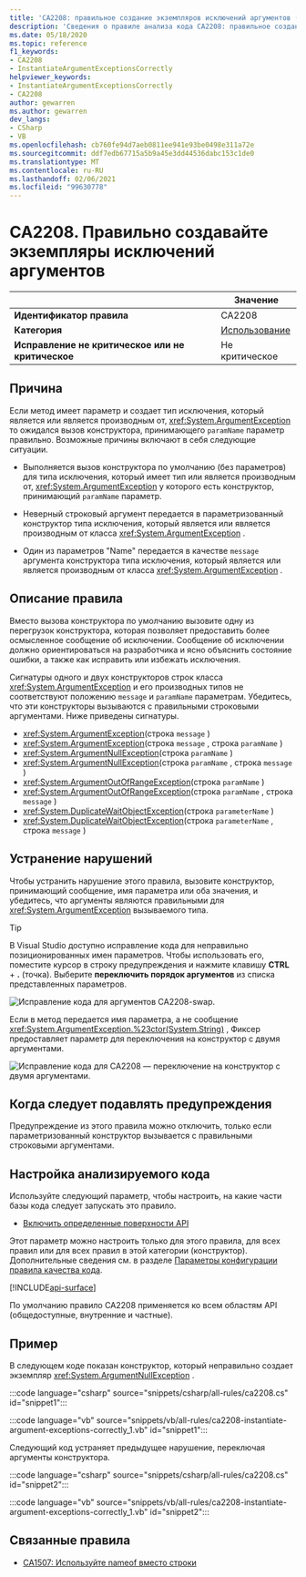 ```yaml
---
title: 'CA2208: правильное создание экземпляров исключений аргументов (анализ кода)'
description: 'Сведения о правиле анализа кода CA2208: правильное создание экземпляров исключений аргументов'
ms.date: 05/18/2020
ms.topic: reference
f1_keywords:
- CA2208
- InstantiateArgumentExceptionsCorrectly
helpviewer_keywords:
- InstantiateArgumentExceptionsCorrectly
- CA2208
author: gewarren
ms.author: gewarren
dev_langs:
- CSharp
- VB
ms.openlocfilehash: cb760fe94d7aeb0811ee941e93be0498e311a72e
ms.sourcegitcommit: ddf7edb67715a5b9a45e3dd44536dabc153c1de0
ms.translationtype: MT
ms.contentlocale: ru-RU
ms.lasthandoff: 02/06/2021
ms.locfileid: "99630778"
---
```

# <a name="ca2208-instantiate-argument-exceptions-correctly"></a>CA2208. Правильно создавайте экземпляры исключений аргументов

| | Значение |
|-|-|
| **Идентификатор правила** |CA2208|
| **Категория** |[Использование](usage-warnings.md)|
| **Исправление не критическое или не критическое** |Не критическое|

## <a name="cause"></a>Причина

Если метод имеет параметр и создает тип исключения, который является или является производным от, <xref:System.ArgumentException> то ожидался вызов конструктора, принимающего `paramName` параметр правильно. Возможные причины включают в себя следующие ситуации.

- Выполняется вызов конструктора по умолчанию (без параметров) для типа исключения, который имеет тип или является производным от, <xref:System.ArgumentException> у которого есть конструктор, принимающий `paramName` параметр.

- Неверный строковый аргумент передается в параметризованный конструктор типа исключения, который является или является производным от класса <xref:System.ArgumentException> .

- Один из параметров "Name" передается в качестве `message` аргумента конструктора типа исключения, который является или является производным от класса <xref:System.ArgumentException> .

## <a name="rule-description"></a>Описание правила

Вместо вызова конструктора по умолчанию вызовите одну из перегрузок конструктора, которая позволяет предоставить более осмысленное сообщение об исключении. Сообщение об исключении должно ориентироваться на разработчика и ясно объяснить состояние ошибки, а также как исправить или избежать исключения.

Сигнатуры одного и двух конструкторов строк класса <xref:System.ArgumentException> и его производных типов не соответствуют положению `message` и `paramName` параметрам. Убедитесь, что эти конструкторы вызываются с правильными строковыми аргументами. Ниже приведены сигнатуры.

- <xref:System.ArgumentException>(строка `message` )
- <xref:System.ArgumentException>(строка `message` , строка `paramName` )
- <xref:System.ArgumentNullException>(строка `paramName` )
- <xref:System.ArgumentNullException>(строка `paramName` , строка `message` )
- <xref:System.ArgumentOutOfRangeException>(строка `paramName` )
- <xref:System.ArgumentOutOfRangeException>(строка `paramName` , строка `message` )
- <xref:System.DuplicateWaitObjectException>(строка `parameterName` )
- <xref:System.DuplicateWaitObjectException>(строка `parameterName` , строка `message` )

## <a name="how-to-fix-violations"></a>Устранение нарушений

Чтобы устранить нарушение этого правила, вызовите конструктор, принимающий сообщение, имя параметра или оба значения, и убедитесь, что аргументы являются правильными для <xref:System.ArgumentException> вызываемого типа.

> [!TIP]
> В Visual Studio доступно исправление кода для неправильно позиционированных имен параметров. Чтобы использовать его, поместите курсор в строку предупреждения и нажмите клавишу **CTRL** + **.** (точка). Выберите **переключить порядок аргументов** из списка представленных параметров.
>
> ![Исправление кода для аргументов CA2208-swap.](media/ca2208-codefix_swap.png)
>
> Если в метод передается имя параметра, а не сообщение <xref:System.ArgumentException.%23ctor(System.String)> , Фиксер предоставляет параметр для переключения на конструктор с двумя аргументами.
>
> ![Исправление кода для CA2208 — переключение на конструктор с двумя аргументами.](media/ca2208-codefix_null_msg.png)

## <a name="when-to-suppress-warnings"></a>Когда следует подавлять предупреждения

Предупреждение из этого правила можно отключить, только если параметризованный конструктор вызывается с правильными строковыми аргументами.

## <a name="configure-code-to-analyze"></a>Настройка анализируемого кода

Используйте следующий параметр, чтобы настроить, на какие части базы кода следует запускать это правило.

- [Включить определенные поверхности API](#include-specific-api-surfaces)

Этот параметр можно настроить только для этого правила, для всех правил или для всех правил в этой категории (конструктор). Дополнительные сведения см. в разделе [Параметры конфигурации правила качества кода](../code-quality-rule-options.md).

[!INCLUDE[api-surface](~/includes/code-analysis/api-surface.md)]

По умолчанию правило CA2208 применяется ко всем областям API (общедоступные, внутренние и частные).

## <a name="example"></a>Пример

В следующем коде показан конструктор, который неправильно создает экземпляр <xref:System.ArgumentNullException> .

:::code language="csharp" source="snippets/csharp/all-rules/ca2208.cs" id="snippet1":::

:::code language="vb" source="snippets/vb/all-rules/ca2208-instantiate-argument-exceptions-correctly_1.vb" id="snippet1":::

Следующий код устраняет предыдущее нарушение, переключая аргументы конструктора.

:::code language="csharp" source="snippets/csharp/all-rules/ca2208.cs" id="snippet2":::

:::code language="vb" source="snippets/vb/all-rules/ca2208-instantiate-argument-exceptions-correctly_1.vb" id="snippet2":::

## <a name="related-rules"></a>Связанные правила

- [CA1507: Используйте nameof вместо строки](ca1507.md)
